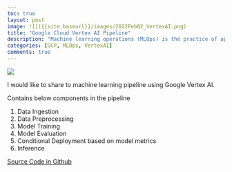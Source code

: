 ```yaml
---
toc: true
layout: post
image: ![]({{site.baseurl}}/images/2022Feb02_VertexAI.png)
title: "Google Cloud Vertex AI Pipeline"
description: "Machine learning operations (MLOps) is the practice of applying DevOps strategies to machine learning (ML) systems. DevOps strategies let you efficiently build and release code changes, and monitor systems to ensure you meet your reliability goals. MLOps extends this practice to help you reduce the amount of time that it takes to reliably go from data ingestion to deploying your model in production, in a way that lets you monitor and understand your ML system"
categories: [GCP, MLOps, VertexAI]
comments: true
---
```

![]({{site.baseurl}}/images/2022Feb02_VertexAI.png)

I would like to share to machine learning pipeline using Google Vertex AI.

Contains below components in the pipeline
1. Data Ingestion
2. Data Preprocessing
3. Model Training
4. Model Evaluation
5. Conditional Deployment based on model metrics
6. Inference

[Source Code in Github](https://github.com/nthangarajan/MLPipelineByVertexAI/blob/main/mlpipeline_Sep2021.ipynb)








